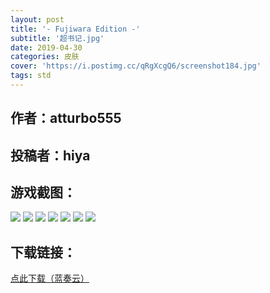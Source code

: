 ```yaml
---
layout: post
title: '- Fujiwara Edition -'
subtitle: '超书记.jpg'
date: 2019-04-30
categories: 皮肤
cover: 'https://i.postimg.cc/qRgXcgQ6/screenshot184.jpg'
tags: std
---
```


## 作者：atturbo555

## 投稿者：hiya

## 游戏截图：

<img src="https://i.postimg.cc/dVBV63Z6/screenshot180.jpg">

<img src="https://i.postimg.cc/fTQWhmx5/screenshot181.jpg">

<img src="https://i.postimg.cc/VL9fsvgw/screenshot182.jpg">

<img src="https://i.postimg.cc/135Q9H40/screenshot183.jpg">

<img src="https://i.postimg.cc/qRgXcgQ6/screenshot184.jpg">

<img src="https://i.postimg.cc/D0kJWzNT/screenshot185.jpg">

<img src="https://i.postimg.cc/br9Js9bx/screenshot186.jpg">


## 下载链接：

[点此下载（蓝奏云）](https://www.lanzous.com/i3z321e)